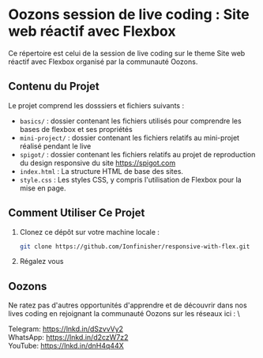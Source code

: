 # Oozons session de live coding : Site web réactif avec Flexbox

Ce répertoire est celui de la session de live coding sur le theme Site web réactif avec Flexbox organisé par la communauté Oozons.

## Contenu du Projet

Le projet comprend les dosssiers et fichiers suivants :

- `basics/` : dossier contenant les fichiers utilisés pour comprendre les bases de flexbox et ses propriétés
- `mini-project/` : dossier contenant les fichiers relatifs au mini-projet réalisé pendant le live
- `spigot/` : dossier contenant les fichiers relatifs au projet de reproduction du design responsive du site https://spigot.com
- `index.html` : La structure HTML de base des sites.
- `style.css` : Les styles CSS, y compris l'utilisation de Flexbox pour la mise en page.

## Comment Utiliser Ce Projet

1. Clonez ce dépôt sur votre machine locale :

   ```bash
   git clone https://github.com/Ionfinisher/responsive-with-flex.git
   ```

2. Régalez vous

## Oozons

Ne ratez pas d'autres opportunités d'apprendre et de découvrir dans nos lives coding en rejoignant la communauté Oozons sur les réseaux ici : \

Telegram: https://lnkd.in/dSzvvVy2  
WhatsApp: https://lnkd.in/d2czW7z2  
YouTube: https://lnkd.in/dnH4q44X
